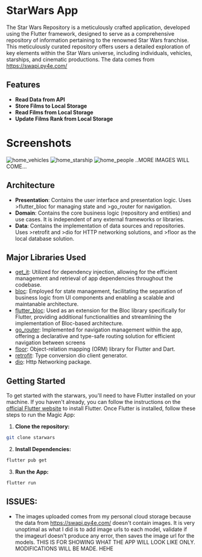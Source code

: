 # StarWars App
The Star Wars Repository is a meticulously crafted application, developed using the Flutter framework, designed to serve as a comprehensive repository of information pertaining to the renowned Star Wars franchise. This meticulously curated repository offers users a detailed exploration of key elements within the Star Wars universe, including individuals, vehicles, starships, and cinematic productions. The data comes from https://swapi.py4e.com/
## Features
- **Read Data from API**
- **Store Films to Local Storage**
- **Read Films from Local Storage**
- **Update Films Rank from Local Storage**
# Screenshots
![home_vehicles](https://github.com/jwspdev/starwars/assets/63495554/66ea4195-3019-4bfd-898a-6fe4c83b5e30)
![home_starship](https://github.com/jwspdev/starwars/assets/63495554/4fabb478-522b-4d32-9738-02737fa82f02)
![home_people](https://github.com/jwspdev/starwars/assets/63495554/1f5e3041-2545-467e-958a-6a01786681d2)
..MORE IMAGES WILL COME...
## Architecture
- **Presentation**: Contains the user interface and presentation logic. Uses >flutter_bloc for managing state and >go_router for navigation.
- **Domain**: Contains the core business logic (repository and entities) and use cases. It is independent of any external frameworks or libraries.
- **Data**: Contains the implementation of data sources and repositories. Uses >retrofit and >dio for HTTP networking solutions, and >floor as the local database solution.
## Major Libraries Used
* [get_it](https://pub.dev/packages/get_it): Utilized for dependency injection, allowing for the efficient management and retrieval of app dependencies throughout the codebase.
* [bloc](https://pub.dev/packages/bloc): Employed for state management, facilitating the separation of business logic from UI components and enabling a scalable and maintanable architecture.
* [flutter_bloc](https://pub.dev/packages/flutter_bloc): Used as an extension for the Bloc library specifically for Flutter, providing additional functionalities and streamlining the implementation of Bloc-based architecture.
* [go_router](https://pub.dev/packages/go_router): Implemented for navigation management within the app, offering a declarative and type-safe routing solution for efficient navigation between screens
* [floor](https://pub.dev/packages/floor): Object-relation mapping (ORM) library for Flutter and Dart.
* [retrofit](https://pub.dev/packages/retrofit): Type conversion dio client generator.
* [dio](https://pub.dev/packages/dio): Http Networking package.

## Getting Started
To get started with the starwars, you'll need to have Flutter installed on your machine. If you haven't already, you can follow the instructions on the [official Flutter website](https://docs.flutter.dev/get-started/install) to install Flutter.
Once Flutter is installed, follow these steps to run the Magic App:

1. **Clone the repository:**
```bash
git clone starwars
```
2. **Install Dependencies:**
```bash
flutter pub get
```
3. **Run the App:**
```bash
flutter run
```
## ISSUES:
- The images uploaded comes from my personal cloud storage because the data from https://swapi.py4e.com/ doesn't contain images.
  It is very unoptimal as what I did is to add image urls to each model, validate if the imageurl doesn't produce any error, then saves the image url for the models.
  THIS IS FOR SHOWING WHAT THE APP WILL LOOK LIKE ONLY. MODIFICATIONS WILL BE MADE. HEHE 
